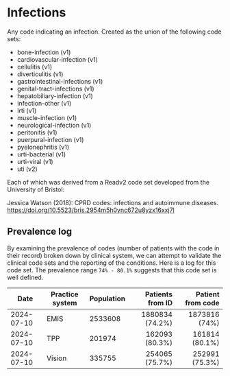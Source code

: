 # Infections

Any code indicating an infection. Created as the union of the following code sets:

- bone-infection (v1)
- cardiovascular-infection (v1)
- cellulitis (v1)
- diverticulitis (v1)
- gastrointestinal-infections (v1)
- genital-tract-infections (v1)
- hepatobiliary-infection (v1)
- infection-other (v1)
- lrti (v1)
- muscle-infection (v1)
- neurological-infection (v1)
- peritonitis (v1)
- puerpural-infection (v1)
- pyelonephritis (v1)
- urti-bacterial (v1)
- urti-viral (v1)
- uti (v2)

Each of which was derived from a Readv2 code set developed from the University of Bristol:

Jessica Watson (2018): CPRD codes: infections and autoimmune diseases. https://doi.org/10.5523/bris.2954m5h0ync672u8yzx16xxj7l

## Prevalence log

By examining the prevalence of codes (number of patients with the code in their record) broken down by clinical system, we can attempt to validate the clinical code sets and the reporting of the conditions. Here is a log for this code set. The prevalence range `74% - 80.1%` suggests that this code set is well defined.

| Date       | Practice system | Population | Patients from ID | Patient from code |
| ---------- | --------------- | ---------- | ---------------: | ----------------: |
| 2024-07-10 | EMIS            | 2533608    |  1880834 (74.2%) |     1873816 (74%) |
| 2024-07-10 | TPP             | 201974     |   162093 (80.3%) |    161814 (80.1%) |
| 2024-07-10 | Vision          | 335755     |   254065 (75.7%) |    252991 (75.3%) |
